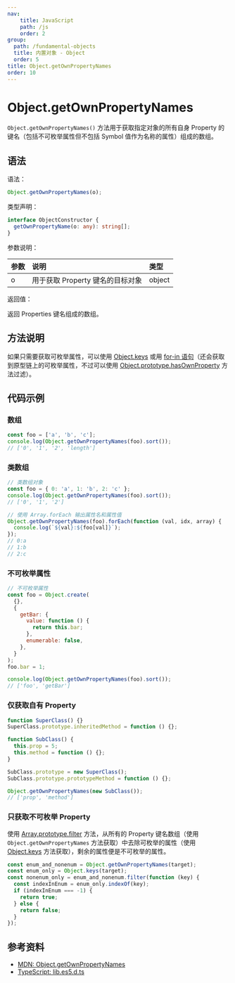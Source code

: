 ```yaml
---
nav:
    title: JavaScript
    path: /js
    order: 2
group:
  path: /fundamental-objects
  title: 内置对象 - Object
  order: 5
title: Object.getOwnPropertyNames
order: 10
---
```


# Object.getOwnPropertyNames

`Object.getOwnPropertyNames()` 方法用于获取指定对象的所有自身 Property 的键名（包括不可枚举属性但不包括 Symbol 值作为名称的属性）组成的数组。

## 语法

语法：

```js
Object.getOwnPropertyNames(o);
```

类型声明：

```ts
interface ObjectConstructor {
  getOwnPropertyName(o: any): string[];
}
```

参数说明：

| 参数 | 说明                             | 类型   |
| :--- | :------------------------------- | :----- |
| o    | 用于获取 Property 键名的目标对象 | object |

返回值：

返回 Properties 键名组成的数组。

## 方法说明

如果只需要获取可枚举属性，可以使用 [Object.keys](keys) 或用 [for-in 语句](../../../../basic-concept/statements-and-declarations/iteration-statement/the-for-in-statement)（还会获取到原型链上的可枚举属性，不过可以使用 [Object.prototype.hasOwnProperty](../properties-of-the-object-prototype-object/hasOwnProperty) 方法过滤）。

## 代码示例

### 数组

```js
const foo = ['a', 'b', 'c'];
console.log(Object.getOwnPropertyNames(foo).sort());
// ['0', '1', '2', 'length']
```

### 类数组

```js
// 类数组对象
const foo = { 0: 'a', 1: 'b', 2: 'c' };
console.log(Object.getOwnPropertyNames(foo).sort());
// ['0', '1', '2']

// 使用 Array.forEach 输出属性名和属性值
Object.getOwnPropertyNames(foo).forEach(function (val, idx, array) {
  console.log(`${val}:${foo[val]}`);
});
// 0:a
// 1:b
// 2:c
```

### 不可枚举属性

```js
// 不可枚举属性
const foo = Object.create(
  {},
  {
    getBar: {
      value: function () {
        return this.bar;
      },
      enumerable: false,
    },
  }
);
foo.bar = 1;

console.log(Object.getOwnPropertyNames(foo).sort());
// ['foo', 'getBar']
```

### 仅获取自有 Property

```js
function SuperClass() {}
SuperClass.prototype.inheritedMethod = function () {};

function SubClass() {
  this.prop = 5;
  this.method = function () {};
}

SubClass.prototype = new SuperClass();
SubClass.prototype.prototypeMethod = function () {};

Object.getOwnPropertyNames(new SubClass());
// ['prop', 'method']
```

### 只获取不可枚举 Property

使用 [Array.prototype.filter](../../../indexed-collections/array-objects/properties-of-the-array-prototype-object/iteration-methods/filter) 方法，从所有的 Property 键名数组（使用 `Object.getOwnPropertyNames` 方法获取）中去除可枚举的属性（使用 [Object.keys](./keys) 方法获取），剩余的属性便是不可枚举的属性。

```js
const enum_and_nonenum = Object.getOwnPropertyNames(target);
const enum_only = Object.keys(target);
const nonenum_only = enum_and_nonenum.filter(function (key) {
  const indexInEnum = enum_only.indexOf(key);
  if (indexInEnum === -1) {
    return true;
  } else {
    return false;
  }
});
```

## 参考资料

- [MDN: Object.getOwnPropertyNames](https://developer.mozilla.org/zh-CN/docs/Web/JavaScript/Reference/Global_Objects/Object/getOwnPropertyNames)
- [TypeScript: lib.es5.d.ts](https://github.com/microsoft/TypeScript/blob/main/lib/lib.es5.d.ts)
